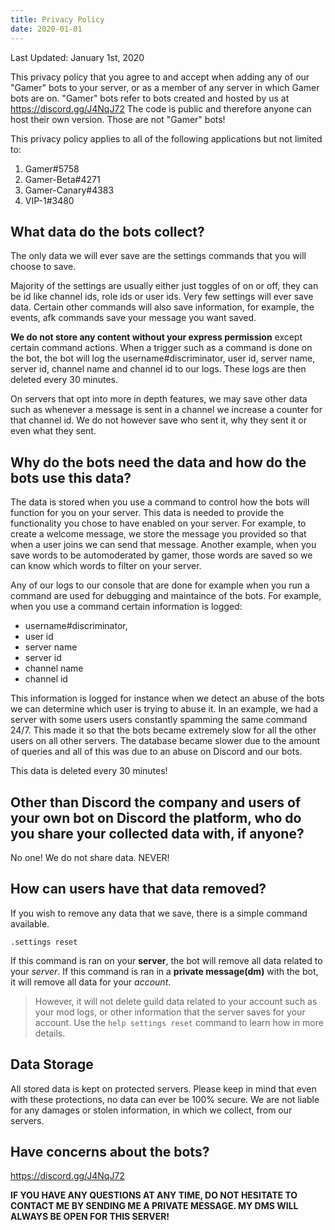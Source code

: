 ```yaml
---
title: Privacy Policy
date: 2020-01-01
---
```


Last Updated: January 1st, 2020

This privacy policy that you agree to and accept when adding any of our "Gamer" bots to your server, or as a member of any server in which Gamer bots are on. "Gamer" bots refer to bots created and hosted by us at https://discord.gg/J4NqJ72 The code is public and therefore anyone can host their own version. Those are not "Gamer" bots!

This privacy policy applies to all of the following applications but not limited to:

1. Gamer#5758
2. Gamer-Beta#4271
3. Gamer-Canary#4383
4. VIP-1#3480

## What data do the bots collect?

The only data we will ever save are the settings commands that you will choose to save.

Majority of the settings are usually either just toggles of on or off, they can be id like channel ids, role ids or user ids. Very few settings will ever save data. Certain other commands will also save information, for example, the events, afk commands save your message you want saved.

**We do not store any content without your express permission** except certain command actions. When a trigger such as a command is done on the bot, the bot will log the username#discriminator, user id, server name, server id, channel name and channel id to our logs. These logs are then deleted every 30 minutes.

On servers that opt into more in depth features, we may save other data such as whenever a message is sent in a channel we increase a counter for that channel id. We do not however save who sent it, why they sent it or even what they sent.

## Why do the bots need the data and how do the bots use this data?

The data is stored when you use a command to control how the bots will function for you on your server. This data is needed to provide the functionality you chose to have enabled on your server. For example, to create a welcome message, we store the message you provided so that when a user joins we can send that message. Another example, when you save words to be automoderated by gamer, those words are saved so we can know which words to filter on your server.

Any of our logs to our console that are done for example when you run a command are used for debugging and maintaince of the bots. For example, when you use a command certain information is logged:

- username#discriminator,
- user id
- server name
- server id
- channel name
- channel id

This information is logged for instance when we detect an abuse of the bots we can determine which user is trying to abuse it. In an example, we had a server with some users users constantly spamming the same command 24/7. This made it so that the bots became extremely slow for all the other users on all other servers. The database became slower due to the amount of queries and all of this was due to an abuse on Discord and our bots.

This data is deleted every 30 minutes!

## Other than Discord the company and users of your own bot on Discord the platform, who do you share your collected data with, if anyone?

No one! We do not share data. NEVER!

## How can users have that data removed?

If you wish to remove any data that we save, there is a simple command available.

`.settings reset`

If this command is ran on your **server**, the bot will remove all data related to your _server_.
If this command is ran in a **private message(dm)** with the bot, it will remove all data for your _account_.

> However, it will not delete guild data related to your account such as your mod logs, or other information that the server saves for your account. Use the `help settings reset` command to learn how in more details.

## Data Storage

All stored data is kept on protected servers. Please keep in mind that even with these protections, no data can ever be 100% secure. We are not liable for any damages or stolen information, in which we collect, from our servers.

## Have concerns about the bots?

https://discord.gg/J4NqJ72

**IF YOU HAVE ANY QUESTIONS AT ANY TIME, DO NOT HESITATE TO CONTACT ME BY SENDING ME A PRIVATE MESSAGE. MY DMS WILL ALWAYS BE OPEN FOR THIS SERVER!**

